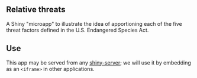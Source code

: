 ## Relative threats

A Shiny "microapp" to illustrate the idea of apportioning each of the five threat factors defined in the U.S. Endangered Species Act.

## Use

This app may be served from any [shiny-server](https://github.com/rstudio/shiny-server); we will use it by embedding as an `<iframe>` in other applications. 